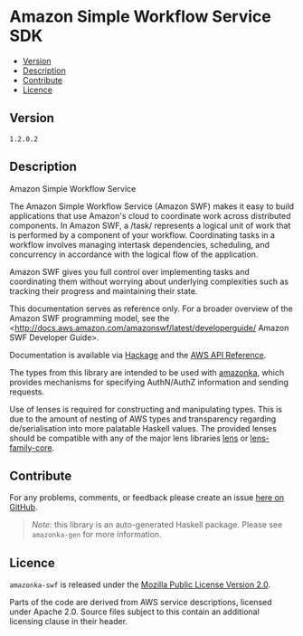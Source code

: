# Amazon Simple Workflow Service SDK

* [Version](#version)
* [Description](#description)
* [Contribute](#contribute)
* [Licence](#licence)


## Version

`1.2.0.2`


## Description

Amazon Simple Workflow Service

The Amazon Simple Workflow Service (Amazon SWF) makes it easy to build
applications that use Amazon\'s cloud to coordinate work across
distributed components. In Amazon SWF, a /task/ represents a logical
unit of work that is performed by a component of your workflow.
Coordinating tasks in a workflow involves managing intertask
dependencies, scheduling, and concurrency in accordance with the logical
flow of the application.

Amazon SWF gives you full control over implementing tasks and
coordinating them without worrying about underlying complexities such as
tracking their progress and maintaining their state.

This documentation serves as reference only. For a broader overview of
the Amazon SWF programming model, see the
<http://docs.aws.amazon.com/amazonswf/latest/developerguide/ Amazon SWF Developer Guide>.

Documentation is available via [Hackage](http://hackage.haskell.org/package/amazonka-swf)
and the [AWS API Reference](http://docs.aws.amazon.com/amazonswf/latest/apireference/Welcome.html).

The types from this library are intended to be used with [amazonka](http://hackage.haskell.org/package/amazonka),
which provides mechanisms for specifying AuthN/AuthZ information and sending requests.

Use of lenses is required for constructing and manipulating types.
This is due to the amount of nesting of AWS types and transparency regarding
de/serialisation into more palatable Haskell values.
The provided lenses should be compatible with any of the major lens libraries
[lens](http://hackage.haskell.org/package/lens) or [lens-family-core](http://hackage.haskell.org/package/lens-family-core).

## Contribute

For any problems, comments, or feedback please create an issue [here on GitHub](https://github.com/brendanhay/amazonka/issues).

> _Note:_ this library is an auto-generated Haskell package. Please see `amazonka-gen` for more information.


## Licence

`amazonka-swf` is released under the [Mozilla Public License Version 2.0](http://www.mozilla.org/MPL/).

Parts of the code are derived from AWS service descriptions, licensed under Apache 2.0.
Source files subject to this contain an additional licensing clause in their header.
